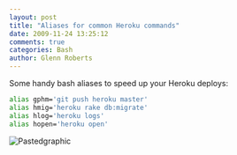 ```yaml
---
layout: post
title: "Aliases for common Heroku commands"
date: 2009-11-24 13:25:12
comments: true
categories: Bash
author: Glenn Roberts
---
```


Some handy bash aliases to speed up your Heroku deploys:

``` bash
alias gphm='git push heroku master'
alias hmig='heroku rake db:migrate'
alias hlog='heroku logs'
alias hopen='heroku open'
```

![Pastedgraphic](/images/old/2009/11/pastedgraphic.png)
